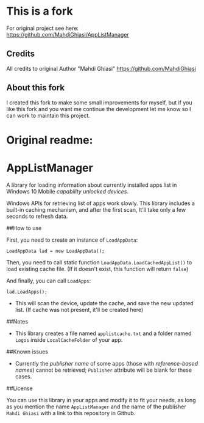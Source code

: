 
# This is a fork

For original project see here: https://github.com/MahdiGhiasi/AppListManager

## Credits

All credits to original Author "Mahdi Ghiasi" https://github.com/MahdiGhiasi

## About this fork

I created this fork to make some small improvements for myself, but if you like this fork and you want me continue the development let me know so I can work to maintain this project.

# **Original readme:**

# AppListManager
A library for loading information about currently installed apps list in Windows 10 Mobile *capability unlocked devices*.

Windows APIs for retrieving list of apps work slowly. This library includes a built-in caching mechanism, and after the first scan, It'll take only a few seconds to refresh data.


##How to use

First, you need to create an instance of `LoadAppData`:

```
LoadAppData lad = new LoadAppData();
```

Then, you need to call static function `LoadAppData.LoadCachedAppList()` to load existing cache file. (If it doesn't exist, this function will return `false`)

And finally, you can call `LoadApps`:

```
lad.LoadApps();
```

* This will scan the device, update the cache, and save the new updated list. (If cache was not present, it'll be created here)


##Notes

- This library creates a file named `applistcache.txt` and a folder named `Logos` inside `LocalCacheFolder` of your app.


##Known issues

- Currently the *publisher name* of some apps (those with *reference-based names*) cannot be retrieved; `Publisher` attribute will be blank for these cases.


##License

You can use this library in your apps and modify it to fit your needs, as long as you mention the name `AppListManager` and the name of the publisher `Mahdi Ghiasi` with a link to this repository in Github.